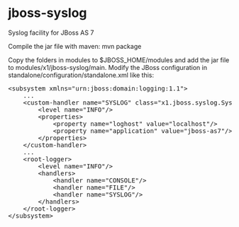 jboss-syslog
============

Syslog facility for JBoss AS 7

Compile the jar file with maven: mvn package

Copy the folders in modules to $JBOSS_HOME/modules and add the jar file to modules/x1/jboss-syslog/main.
Modify the JBoss configuration in standalone/configuration/standalone.xml like this:

<pre>
&lt;subsystem xmlns="urn:jboss:domain:logging:1.1"&gt;
    ...
    &lt;custom-handler name="SYSLOG" class="x1.jboss.syslog.SyslogHandler" module="x1.jboss-syslog"&gt;
        &lt;level name="INFO"/&gt;
        &lt;properties&gt;
            &lt;property name="loghost" value="localhost"/>
            &lt;property name="application" value="jboss-as7"/>
        &lt;/properties&gt;
    &lt;/custom-handler&gt;
    ...
    &lt;root-logger&gt;
        &lt;level name="INFO"/&gt;
        &lt;handlers&gt;
            &lt;handler name="CONSOLE"/&gt;
            &lt;handler name="FILE"/&gt;
            &lt;handler name="SYSLOG"/&gt;
        &lt;/handlers&gt;
    &lt;/root-logger&gt;
&lt;/subsystem&gt;
</pre>
